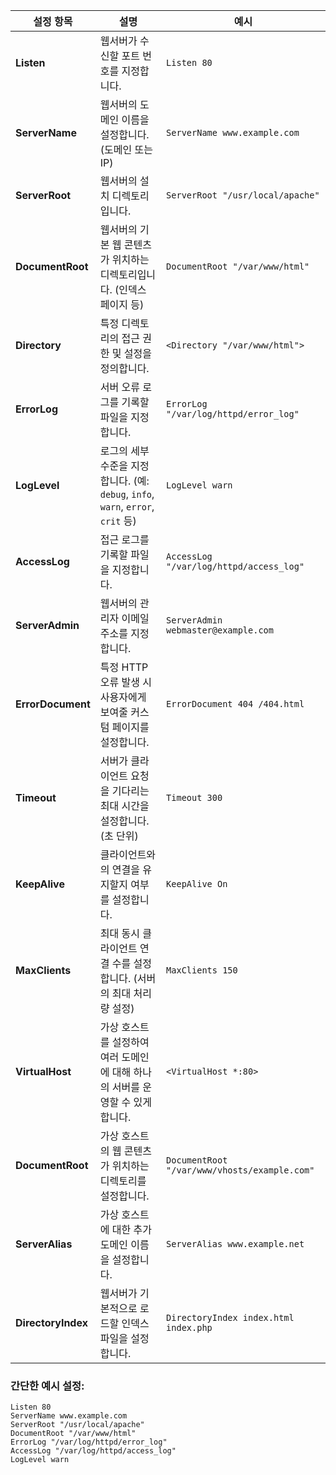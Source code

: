 


| **설정 항목**          | **설명**                                                            | **예시**                                       |
| ------------------ | ----------------------------------------------------------------- | -------------------------------------------- |
| **Listen**         | 웹서버가 수신할 포트 번호를 지정합니다.                                            | `Listen 80`                                  |
| **ServerName**     | 웹서버의 도메인 이름을 설정합니다. (도메인 또는 IP)                                   | `ServerName www.example.com`                 |
| **ServerRoot**     | 웹서버의 설치 디렉토리입니다.                                                  | `ServerRoot "/usr/local/apache"`             |
| **DocumentRoot**   | 웹서버의 기본 웹 콘텐츠가 위치하는 디렉토리입니다. (인덱스 페이지 등)                          | `DocumentRoot "/var/www/html"`               |
| **Directory**      | 특정 디렉토리의 접근 권한 및 설정을 정의합니다.                                       | `<Directory "/var/www/html">`                |
| **ErrorLog**       | 서버 오류 로그를 기록할 파일을 지정합니다.                                          | `ErrorLog "/var/log/httpd/error_log"`        |
| **LogLevel**       | 로그의 세부 수준을 지정합니다. (예: `debug`, `info`, `warn`, `error`, `crit` 등) | `LogLevel warn`                              |
| **AccessLog**      | 접근 로그를 기록할 파일을 지정합니다.                                             | `AccessLog "/var/log/httpd/access_log"`      |
| **ServerAdmin**    | 웹서버의 관리자 이메일 주소를 지정합니다.                                           | `ServerAdmin webmaster@example.com`          |
| **ErrorDocument**  | 특정 HTTP 오류 발생 시 사용자에게 보여줄 커스텀 페이지를 설정합니다.                         | `ErrorDocument 404 /404.html`                |
| **Timeout**        | 서버가 클라이언트 요청을 기다리는 최대 시간을 설정합니다. (초 단위)                           | `Timeout 300`                                |
| **KeepAlive**      | 클라이언트와의 연결을 유지할지 여부를 설정합니다.                                       | `KeepAlive On`                               |
| **MaxClients**     | 최대 동시 클라이언트 연결 수를 설정합니다. (서버의 최대 처리량 설정)                          | `MaxClients 150`                             |
| **VirtualHost**    | 가상 호스트를 설정하여 여러 도메인에 대해 하나의 서버를 운영할 수 있게 합니다.                     | `<VirtualHost *:80>`                         |
| **DocumentRoot**   | 가상 호스트의 웹 콘텐츠가 위치하는 디렉토리를 설정합니다.                                  | `DocumentRoot "/var/www/vhosts/example.com"` |
| **ServerAlias**    | 가상 호스트에 대한 추가 도메인 이름을 설정합니다.                                      | `ServerAlias www.example.net`                |
| **DirectoryIndex** | 웹서버가 기본적으로 로드할 인덱스 파일을 설정합니다.                                     | `DirectoryIndex index.html index.php`        |

### 간단한 예시 설정:
```
Listen 80
ServerName www.example.com
ServerRoot "/usr/local/apache"
DocumentRoot "/var/www/html"
ErrorLog "/var/log/httpd/error_log"
AccessLog "/var/log/httpd/access_log"
LogLevel warn
```